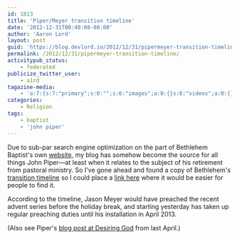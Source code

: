 ```yaml
---
id: 1813
title: 'Piper/Meyer transition timeline'
date: '2012-12-31T00:40:08-08:00'
author: 'Aaron Lord'
layout: post
guid: 'https://blog.devlord.io/2012/12/31/pipermeyer-transition-timeline/'
permalink: /2012/12/31/pipermeyer-transition-timeline/
activitypub_status:
    - federated
publicize_twitter_user:
    - a1rd
tagazine-media:
    - 'a:7:{s:7:"primary";s:0:"";s:6:"images";a:0:{}s:6:"videos";a:0:{}s:11:"image_count";i:0;s:6:"author";s:8:"28099389";s:7:"blog_id";s:8:"28571045";s:9:"mod_stamp";s:19:"2012-12-31 08:48:30";}'
categories:
    - Religion
tags:
    - baptist
    - 'john piper'
---
```


<p>Due to sub-par search engine optimization on the part of Bethlehem Baptist's own <a href="http://hopeingod.org">website</a>, my blog has somehow become the source for all things John Piper—at least when it relates to the subject of his retirement from pastoral ministry. So I've gone ahead and found a copy of Bethlehem's <a href="http://www.hopeingod.org/news-events/bethlehem-blogs/bethlehem-updates-blog/timeline-transition-pastor-preaching-vision">transition timeline</a> so I could place a <a href="http://www.hopeingod.org/news-events/bethlehem-blogs/bethlehem-updates-blog/timeline-transition-pastor-preaching-vision">link here</a> where it would be easier for people to find it.</p><p>According to the timeline, Jason Meyer would have preached the recent advent series before the holiday break, and starting yesterday has taken up regular preaching duties until his installation in April 2013.</p><p>(Also see Piper's <a href="http://www.desiringgod.org/blog/posts/my-future-at-desiring-god">blog post at Desiring God</a> from last April.)</p>